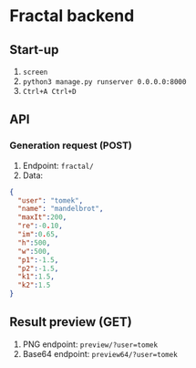 # Fractal backend

## Start-up
1. `screen`
2. `python3 manage.py runserver 0.0.0.0:8000`
3. `Ctrl+A Ctrl+D`

## API

### Generation request (POST)

1. Endpoint: `fractal/`
2. Data:  
```json
{
  "user": "tomek",
  "name": "mandelbrot",
  "maxIt":200,
  "re":-0.10,
  "im":0.65,
  "h":500,
  "w":500,
  "p1":-1.5,
  "p2":-1.5,
  "k1":1.5,
  "k2":1.5
}
```
## Result preview (GET)
1. PNG endpoint: `preview/?user=tomek`
2. Base64 endpoint: `preview64/?user=tomek`
